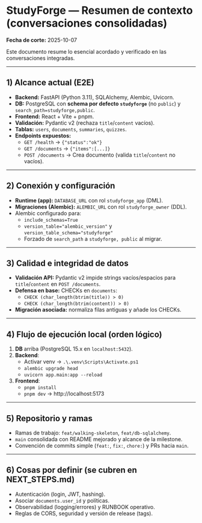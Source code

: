 # StudyForge — Resumen de contexto (conversaciones consolidadas)

**Fecha de corte:** 2025-10-07

Este documento resume lo esencial acordado y verificado en las conversaciones integradas.

---

## 1) Alcance actual (E2E)
- **Backend:** FastAPI (Python 3.11), SQLAlchemy, Alembic, Uvicorn.
- **DB:** PostgreSQL con **schema por defecto `studyforge`** (no `public`) y `search_path=studyforge,public`.
- **Frontend:** React + Vite + pnpm.
- **Validación:** Pydantic v2 (rechaza `title`/`content` vacíos).
- **Tablas:** `users`, `documents`, `summaries`, `quizzes`.
- **Endpoints expuestos:**
  - `GET /health` → `{"status":"ok"}`
  - `GET /documents` → `{"items":[...]}`
  - `POST /documents` → Crea documento (valida `title`/`content` no vacíos).

---

## 2) Conexión y configuración
- **Runtime (app):** `DATABASE_URL` con rol `studyforge_app` (DML).
- **Migraciones (Alembic):** `ALEMBIC_URL` con rol `studyforge_owner` (DDL).
- Alembic configurado para:
  - `include_schemas=True`
  - `version_table="alembic_version"` y `version_table_schema="studyforge"`
  - Forzado de `search_path` a `studyforge, public` al migrar.

---

## 3) Calidad e integridad de datos
- **Validación API:** Pydantic v2 impide strings vacíos/espacios para `title`/`content` en `POST /documents`.
- **Defensa en base:** CHECKs en `documents`:
  - `CHECK (char_length(btrim(title)) > 0)`
  - `CHECK (char_length(btrim(content)) > 0)`
- **Migración asociada:** normaliza filas antiguas y añade los CHECKs.

---

## 4) Flujo de ejecución local (orden lógico)
1) **DB** arriba (PostgreSQL 15.x en `localhost:5432`).  
2) **Backend**:
   - Activar venv → `.\.venv\Scripts\Activate.ps1`
   - `alembic upgrade head`
   - `uvicorn app.main:app --reload`
3) **Frontend**:
   - `pnpm install`
   - `pnpm dev` → http://localhost:5173

---

## 5) Repositorio y ramas
- Ramas de trabajo: `feat/walking-skeleton`, `feat/db-sqlalchemy`.
- `main` consolidada con README mejorado y alcance de la milestone.
- Convención de commits simple (`feat:`, `fix:`, `chore:`) y PRs hacia `main`.

---

## 6) Cosas por definir (se cubren en NEXT_STEPS.md)
- Autenticación (login, JWT, hashing).
- Asociar `documents.user_id` y políticas.
- Observabilidad (logging/errores) y RUNBOOK operativo.
- Reglas de CORS, seguridad y versión de release (tags).
